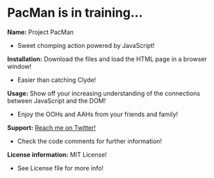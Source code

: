 # PacMan is in training...

**Name:** Project PacMan
  - Sweet chomping action powered by JavaScript!

**Installation:** Download the files and load the HTML page in a browser window!
  - Easier than catching Clyde!

**Usage:** Show off your increasing understanding of the connections between JavaScript and the DOM!
  - Enjoy the OOHs and AAHs from your friends and family!

**Support:** [Reach me on Twitter!](http://Twitter.com/MaltbaMorgan)
  - Check the code comments for further information!

**License information:** MIT License!
  - See License file for more info!
